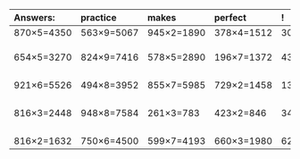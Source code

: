 | Answers: | practice | makes | perfect | ! |
| :--- | :--- | :--- | :--- | :--- |
| 870×5=4350 | 563×9=5067 | 945×2=1890 | 378×4=1512 | 304×7=2128 | 
|   |   |   |   |   | 
|   |   |   |   |   | 
|   |   |   |   |   | 
| 654×5=3270 | 824×9=7416 | 578×5=2890 | 196×7=1372 | 438×4=1752 | 
|   |   |   |   |   | 
|   |   |   |   |   | 
|   |   |   |   |   | 
|   |   |   |   |   | 
| 921×6=5526 | 494×8=3952 | 855×7=5985 | 729×2=1458 | 138×5=690 | 
|   |   |   |   |   | 
|   |   |   |   |   | 
|   |   |   |   |   | 
|   |   |   |   |   | 
| 816×3=2448 | 948×8=7584 | 261×3=783 | 423×2=846 | 343×6=2058 | 
|   |   |   |   |   | 
|   |   |   |   |   | 
|   |   |   |   |   | 
|   |   |   |   |   | 
| 816×2=1632 | 750×6=4500 | 599×7=4193 | 660×3=1980 | 621×9=5589 | 
